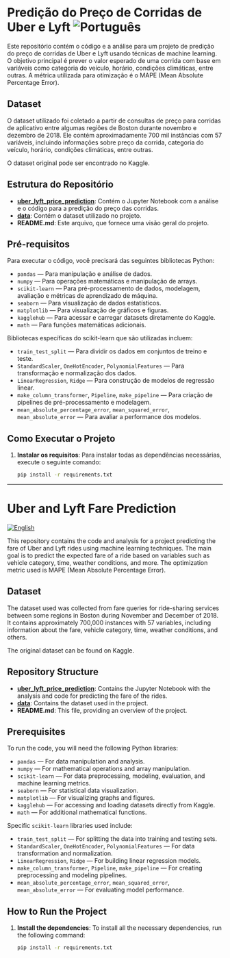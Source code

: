 # Predição do Preço de Corridas de Uber e Lyft ![Português](https://upload.wikimedia.org/wikipedia/commons/0/05/Flag_of_Brazil.svg)


Este repositório contém o código e a análise para um projeto de predição do preço de corridas de Uber e Lyft usando técnicas de machine learning. O objetivo principal é prever o valor esperado de uma corrida com base em variáveis como categoria do veículo, horário, condições climáticas, entre outras. A métrica utilizada para otimização é o MAPE (Mean Absolute Percentage Error).

## Dataset

O dataset utilizado foi coletado a partir de consultas de preço para corridas de aplicativo entre algumas regiões de Boston durante novembro e dezembro de 2018. Ele contém aproximadamente 700 mil instâncias com 57 variáveis, incluindo informações sobre preço da corrida, categoria do veículo, horário, condições climáticas, entre outras.

O dataset original pode ser encontrado no Kaggle.

## Estrutura do Repositório

- **[uber_lyft_price_prediction](https://github.com/erikmilesi/uber_lyft_price_prediction/blob/main/uber_lyft_price_prediction.ipynb)**: Contém o Jupyter Notebook com a análise e o código para a predição do preço das corridas.
- **[data](https://www.kaggle.com/datasets/ravi72munde/uber-lyft-cab-prices?sort=votes&select=cab_rides.csv)**: Contém o dataset utilizado no projeto.
- **README.md**: Este arquivo, que fornece uma visão geral do projeto.

## Pré-requisitos

Para executar o código, você precisará das seguintes bibliotecas Python:

- `pandas` — Para manipulação e análise de dados.
- `numpy` — Para operações matemáticas e manipulação de arrays.
- `scikit-learn` — Para pré-processamento de dados, modelagem, avaliação e métricas de aprendizado de máquina.
- `seaborn` — Para visualização de dados estatísticos.
- `matplotlib` — Para visualização de gráficos e figuras.
- `kagglehub` — Para acessar e carregar datasets diretamente do Kaggle.
- `math` — Para funções matemáticas adicionais.
  
Bibliotecas específicas do scikit-learn que são utilizadas incluem:

- `train_test_split` — Para dividir os dados em conjuntos de treino e teste.
- `StandardScaler`, `OneHotEncoder`, `PolynomialFeatures` — Para transformação e normalização dos dados.
- `LinearRegression`, `Ridge` — Para construção de modelos de regressão linear.
- `make_column_transformer`, `Pipeline`, `make_pipeline` — Para criação de pipelines de pré-processamento e modelagem.
- `mean_absolute_percentage_error`, `mean_squared_error`, `mean_absolute_error` — Para avaliar a performance dos modelos.

## Como Executar o Projeto

1. **Instalar os requisitos**:
   Para instalar todas as dependências necessárias, execute o seguinte comando:

   ```bash
   pip install -r requirements.txt


---

# Uber and Lyft Fare Prediction 
[![English](https://upload.wikimedia.org/wikipedia/commons/a/a4/Flag_of_the_United_Kingdom.svg)](link-para-english-version)


This repository contains the code and analysis for a project predicting the fare of Uber and Lyft rides using machine learning techniques. The main goal is to predict the expected fare of a ride based on variables such as vehicle category, time, weather conditions, and more. The optimization metric used is MAPE (Mean Absolute Percentage Error).

## Dataset

The dataset used was collected from fare queries for ride-sharing services between some regions in Boston during November and December of 2018. It contains approximately 700,000 instances with 57 variables, including information about the fare, vehicle category, time, weather conditions, and others.

The original dataset can be found on Kaggle.

## Repository Structure

- **[uber_lyft_price_prediction](https://github.com/erikmilesi/uber_lyft_price_prediction/blob/main/uber_lyft_price_prediction.ipynb)**: Contains the Jupyter Notebook with the analysis and code for predicting the fare of the rides.
- **[data](https://www.kaggle.com/datasets/ravi72munde/uber-lyft-cab-prices?sort=votes&select=cab_rides.csv)**: Contains the dataset used in the project.
- **README.md**: This file, providing an overview of the project.

## Prerequisites

To run the code, you will need the following Python libraries:

- `pandas` — For data manipulation and analysis.
- `numpy` — For mathematical operations and array manipulation.
- `scikit-learn` — For data preprocessing, modeling, evaluation, and machine learning metrics.
- `seaborn` — For statistical data visualization.
- `matplotlib` — For visualizing graphs and figures.
- `kagglehub` — For accessing and loading datasets directly from Kaggle.
- `math` — For additional mathematical functions.
  
Specific `scikit-learn` libraries used include:

- `train_test_split` — For splitting the data into training and testing sets.
- `StandardScaler`, `OneHotEncoder`, `PolynomialFeatures` — For data transformation and normalization.
- `LinearRegression`, `Ridge` — For building linear regression models.
- `make_column_transformer`, `Pipeline`, `make_pipeline` — For creating preprocessing and modeling pipelines.
- `mean_absolute_percentage_error`, `mean_squared_error`, `mean_absolute_error` — For evaluating model performance.

## How to Run the Project

1. **Install the dependencies**:
   To install all the necessary dependencies, run the following command:

   ```bash
   pip install -r requirements.txt
